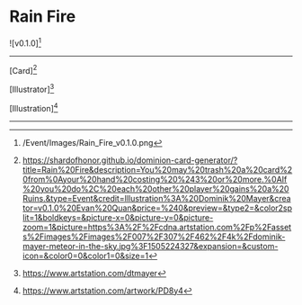 # Rain Fire

![v0.1.0][^v0.1.0]

---

[Card][^Card]

[Illustrator][^Illustrator]

[Illustration][^Illustration]

---

[^v0.1.0]: /Event/Images/Rain_Fire_v0.1.0.png
[^Card]: https://shardofhonor.github.io/dominion-card-generator/?title=Rain%20Fire&description=You%20may%20trash%20a%20card%20from%0Ayour%20hand%20costing%20%243%20or%20more.%0AIf%20you%20do%2C%20each%20other%20player%20gains%20a%20Ruins.&type=Event&credit=Illustration%3A%20Dominik%20Mayer&creator=v0.1.0%20Evan%20Quan&price=%240&preview=&type2=&color2split=1&boldkeys=&picture-x=0&picture-y=0&picture-zoom=1&picture=https%3A%2F%2Fcdna.artstation.com%2Fp%2Fassets%2Fimages%2Fimages%2F007%2F307%2F462%2F4k%2Fdominik-mayer-meteor-in-the-sky.jpg%3F1505224327&expansion=&custom-icon=&color0=0&color1=0&size=1
[^Illustrator]: https://www.artstation.com/dtmayer
[^Illustration]: https://www.artstation.com/artwork/PD8y4
